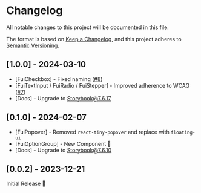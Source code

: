 # Changelog

All notable changes to this project will be documented in this file.

The format is based on [Keep a Changelog](https://keepachangelog.com/en/1.0.0/),
and this project adheres to [Semantic Versioning](https://semver.org/spec/v2.0.0.html).

## [1.0.0] - 2024-03-10
* [FuiCheckbox] - Fixed naming ([#8](https://github.com/functional-ui/functional-ui-kit/issues/8))
* [FuiTextInput / FuiRadio / FuiStepper] - Improved adherence to WCAG ([#7](https://github.com/functional-ui/functional-ui-kit/issues/7))
* [Docs] - Upgrade to Storybook@7.6.17

## [0.1.0] - 2024-02-07
* [FuiPopover] - Removed `react-tiny-popover` and replace with `floating-ui`
* [FuiOptionGroup] - New Component 🎉
* [Docs] - Upgrade to Storybook@7.6.10

## [0.0.2] - 2023-12-21
Initial Release 🎉